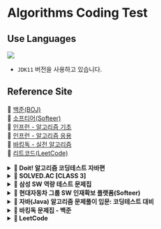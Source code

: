 # Algorithms Coding Test

## Use Languages

<img src="https://img.shields.io/badge/-Java-red?logo=Java&logoColor=white&style=flat-square"/></a>  
- `JDK11` 버전을 사용하고 있습니다.

## Reference Site

📝 [백준(BOJ)](https://www.acmicpc.net/) </br>
📝 [소프티어(Softeer)](https://softeer.ai/practice) </br>
📝 [인프런 - 알고리즘 기초](https://www.inflearn.com/course/%EC%9E%90%EB%B0%94-%EC%95%8C%EA%B3%A0%EB%A6%AC%EC%A6%98-%EB%AC%B8%EC%A0%9C%ED%92%80%EC%9D%B4-%EC%BD%94%ED%85%8C%EB%8C%80%EB%B9%84/dashboard) </br>
📝 [인프런 - 알고리즘 응용](https://www.inflearn.com/course/%EC%9E%90%EB%B0%94-%EC%BD%94%EB%94%A9%ED%85%8C%EC%8A%A4%ED%8A%B8-%EC%B5%9C%EC%8B%A0%EA%B8%B0%EC%B6%9C/dashboard) </br>
📝 [바킹독 - 실전 알고리즘](https://github.com/encrypted-def/basic-algo-lecture/tree/master) </br>
📝 [리트코드(LeetCode)](https://leetcode.com/problemset/)


<details>
<summary><b> 🚀 Doit! 알고리즘 코딩테스트 자바편</b></summary>
<div>
<blockquote>
🔗 문제 이름의 링크를 클릭하면 문제에 해당된 작성 코드로 페이지를 이동시킵니다. <br>
🔗 링크를 클릭하면 해당하는 문제의 백준 페이지로 이동시킵니다.
<details>
<summary>자료구조</summary>

| 핵심 | 분류       | 문제 번호 | 문제 이름                                                                                                                                                                                                                                                       | 링크                                           |
|:--:|----------|-------|-------------------------------------------------------------------------------------------------------------------------------------------------------------------------------------------------------------------------------------------------------------|----------------------------------------------|
|    | 배열과 리스트  | 001   | [숫자의 합 구하기](https://github.com/IToriginal/AlgorithmCT/blob/main/src/baekjoon/doit/%EC%9E%90%EB%A3%8C%EA%B5%AC%EC%A1%B0/_001_%EC%88%AB%EC%9E%90%EC%9D%98_%ED%95%A9_%EA%B5%AC%ED%95%98%EA%B8%B0/Main.java)                                                    | [BOJ](https://www.acmicpc.net/problem/11720) |
|    | 배열과 리스트  | 002   | [평균 구하기](https://github.com/IToriginal/AlgorithmCT/blob/main/src/baekjoon/doit/%EC%9E%90%EB%A3%8C%EA%B5%AC%EC%A1%B0/_002_%ED%8F%89%EA%B7%A0_%EA%B5%AC%ED%95%98%EA%B8%B0/Main.java)                                                                          | [BOJ](https://www.acmicpc.net/problem/1546)  |
| 🌟 | 구간 합     | 003   | [구간 합 구하기](https://github.com/IToriginal/AlgorithmCT/blob/main/src/baekjoon/doit/%EC%9E%90%EB%A3%8C%EA%B5%AC%EC%A1%B0/_003_%EA%B5%AC%EA%B0%84_%ED%95%A9_%EA%B5%AC%ED%95%98%EA%B8%B0/Main.java)                                                              | [BOJ](https://www.acmicpc.net/problem/11659) |
|    | 구간 합     | 004   | [구간 합 구하기2](https://github.com/IToriginal/AlgorithmCT/blob/main/src/baekjoon/doit/%EC%9E%90%EB%A3%8C%EA%B5%AC%EC%A1%B0/_004_%EA%B5%AC%EA%B0%84_%ED%95%A9_%EA%B5%AC%ED%95%98%EA%B8%B0_2/Main.java)                                                           | [BOJ](https://www.acmicpc.net/problem/11660) |
|    | 구간 합     | 005   | 나머지 합 구하기                                                                                                                                                                                                                                                   | [BOJ](https://www.acmicpc.net/problem/10986) |
|    | 투 포인터    | 006   | [연속된 자연수의 합 구하기](https://github.com/IToriginal/AlgorithmCT/blob/main/src/baekjoon/doit/%EC%9E%90%EB%A3%8C%EA%B5%AC%EC%A1%B0/_006_%EC%97%B0%EC%86%8D%EB%90%9C_%EC%9E%90%EC%97%B0%EC%88%98%EC%9D%98_%ED%95%A9_%EA%B5%AC%ED%95%98%EA%B8%B0/Main.java)          | [BOJ](https://www.acmicpc.net/problem/2018)  |
|    | 투 포인터    | 007   | [주몽의 명령](https://github.com/IToriginal/AlgorithmCT/blob/main/src/baekjoon/doit/%EC%9E%90%EB%A3%8C%EA%B5%AC%EC%A1%B0/_007_%EC%A3%BC%EB%AA%BD%EC%9D%98_%EB%AA%85%EB%A0%B9/Main.java)                                                                          | [BOJ](https://www.acmicpc.net/problem/1940)  |
| 🌟 | 투 포인터    | 008   | ['좋은 수'구하기](https://github.com/IToriginal/AlgorithmCT/blob/main/src/baekjoon/doit/%EC%9E%90%EB%A3%8C%EA%B5%AC%EC%A1%B0/_008_%EC%A2%8B%EC%9D%80%EC%88%98_%EA%B5%AC%ED%95%98%EA%B8%B0/Main.java)                                                              | [BOJ](https://www.acmicpc.net/problem/1253)  |
|    | 슬라이딩 윈도우 | 009   | [DNA 비밀번호](https://github.com/IToriginal/AlgorithmCT/blob/main/src/baekjoon/doit/%EC%9E%90%EB%A3%8C%EA%B5%AC%EC%A1%B0/_009_DNA_%EB%B9%84%EB%B0%80%EB%B2%88%ED%98%B8/Main.java)                                                                              | [BOJ](https://www.acmicpc.net/problem/12891) |
| 🌟 | 슬라이딩 윈도우 | 010   | [최솟값 찾기](https://github.com/IToriginal/AlgorithmCT/blob/main/src/baekjoon/doit/%EC%9E%90%EB%A3%8C%EA%B5%AC%EC%A1%B0/_010_%EC%B5%9C%EC%86%9F%EA%B0%92_%EC%B0%BE%EA%B8%B0/Main.java)                                                                          | [BOJ](https://www.acmicpc.net/problem/11003) |
|    | 스택과 큐    | 011   | [스택 수열](https://github.com/IToriginal/AlgorithmCT/blob/main/src/baekjoon/doit/%EC%9E%90%EB%A3%8C%EA%B5%AC%EC%A1%B0/_011_%EC%8A%A4%ED%83%9D%EC%9C%BC%EB%A1%9C_%EC%98%A4%EB%A6%84%EC%B0%A8%EC%88%9C_%EC%88%98%EC%97%B4_%EB%A7%8C%EB%93%A4%EA%B8%B0/Main.java) | [BOJ](https://www.acmicpc.net/problem/1874)  |
|    | 스택과 큐    | 012   | [오큰수 구하기](https://github.com/IToriginal/AlgorithmCT/blob/main/src/baekjoon/doit/%EC%9E%90%EB%A3%8C%EA%B5%AC%EC%A1%B0/_012_%EC%98%A4%ED%81%B0%EC%88%98_%EA%B5%AC%ED%95%98%EA%B8%B0/Main.java)                                                                | [BOJ](https://www.acmicpc.net/problem/17298) |
|    | 스택과 큐    | 013   | [카드 게임](https://github.com/IToriginal/AlgorithmCT/blob/main/src/baekjoon/doit/%EC%9E%90%EB%A3%8C%EA%B5%AC%EC%A1%B0/_013_%EC%B9%B4%EB%93%9C%EA%B2%8C%EC%9E%84/Main.java)                                                                                     | [BOJ](https://www.acmicpc.net/problem/2164)  |
|    | 스택과 큐    | 014   | [절댓값 힙 구현하기](https://github.com/IToriginal/AlgorithmCT/blob/main/src/baekjoon/doit/%EC%9E%90%EB%A3%8C%EA%B5%AC%EC%A1%B0/_014_%EC%A0%88%EB%8C%93%EA%B0%92_%ED%9E%99_%EA%B5%AC%ED%98%84%ED%95%98%EA%B8%B0/Main.java)                                          | [BOJ](https://www.acmicpc.net/problem/11286) |        

</details>

<details>
<summary>정렬</summary>

| 핵심 | 분류    | 문제 번호 | 문제 이름                                                                                                                                                                                                                                              | 링크                                           |
|:--:|-------|-------|----------------------------------------------------------------------------------------------------------------------------------------------------------------------------------------------------------------------------------------------------|----------------------------------------------|
| 🌟 | 버블 정렬 | 015   | [수 정렬하기 1](https://github.com/IToriginal/AlgorithmCT/blob/main/src/baekjoon/doit/%EC%A0%95%EB%A0%AC/_015_%EC%88%98_%EC%A0%95%EB%A0%AC%ED%95%98%EA%B8%B0_1/Main.java)                                                                               | [BOJ](https://www.acmicpc.net/problem/2750)  |
|    | 버블 정렬 | 016   | [버블 소트 프로그램 1](https://github.com/IToriginal/AlgorithmCT/blob/main/src/baekjoon/doit/%EC%A0%95%EB%A0%AC/_016_%EB%B2%84%EB%B8%94_%EC%86%8C%ED%8A%B8_%ED%94%84%EB%A1%9C%EA%B7%B8%EB%9E%A8_1/Main.java)                                               | [BOJ](https://www.acmicpc.net/problem/1377)  |
|    | 선택 정렬 | 017   | [내림차순으로 자릿수 정렬하기](https://github.com/IToriginal/AlgorithmCT/blob/main/src/baekjoon/doit/%EC%A0%95%EB%A0%AC/_017_%EB%82%B4%EB%A6%BC%EC%B0%A8%EC%88%9C%EC%9C%BC%EB%A1%9C_%EC%9E%90%EB%A6%BF%EC%88%98_%EC%A0%95%EB%A0%AC%ED%95%98%EA%B8%B0/Main.java) | [BOJ](https://www.acmicpc.net/problem/1427)  |
|    | 삽입 정렬 | 018   | [ATM 인출 시간 계산하기](https://github.com/IToriginal/AlgorithmCT/blob/main/src/baekjoon/doit/%EC%A0%95%EB%A0%AC/_018_ATM/Main.java)                                                                                                                      | [BOJ](https://www.acmicpc.net/problem/11399) |
|    | 퀵 정렬  | 019   | [K번째 수 구하기](https://github.com/IToriginal/AlgorithmCT/blob/main/src/baekjoon/doit/%EC%A0%95%EB%A0%AC/_019_K%EB%B2%88%EC%A7%B8_%EC%88%98/Main.java)                                                                                                 | [BOJ](https://www.acmicpc.net/problem/11004) |
|    | 병합 정렬 | 020   | 수 정렬하기 2                                                                                                                                                                                                                                           | [BOJ](https://www.acmicpc.net/problem/2751)  |
|    | 병합 정렬 | 021   | 버블 소트 프로그램 2                                                                                                                                                                                                                                       | [BOJ](https://www.acmicpc.net/problem/1517)  |
|    | 기수 정렬 | 022   | 수 정렬하기 3                                                                                                                                                                                                                                           | [BOJ](https://www.acmicpc.net/problem/10989) |

</details>

<details>
<summary>탐색</summary>

| 핵심 | 분류    | 문제 번호 | 문제 이름                                                                                                                                                                                                                 | 링크                                           |
|:--:|-------|-------|-----------------------------------------------------------------------------------------------------------------------------------------------------------------------------------------------------------------------|----------------------------------------------|
| 🌟 | DFS   | 023   | [연결 요소의 개수 구하기](https://github.com/IToriginal/AlgorithmCT/blob/main/src/baekjoon/doit/%ED%83%90%EC%83%89/_023_%EC%97%B0%EA%B2%B0%EC%9A%94%EC%86%8C%EC%9D%98_%EA%B0%9C%EC%88%98_%EA%B5%AC%ED%95%98%EA%B8%B0/Main.java) | [BOJ](https://www.acmicpc.net/problem/11724) |
|    | DFS   | 024   | [신기한 소수 찾기](https://github.com/IToriginal/AlgorithmCT/blob/main/src/baekjoon/doit/%ED%83%90%EC%83%89/_024_%EC%8B%A0%EA%B8%B0%ED%95%9C_%EC%86%8C%EC%88%98_%EC%B0%BE%EA%B8%B0/Main.java)                                | [BOJ](https://www.acmicpc.net/problem/2023)  |
|    | DFS   | 025   | [친구 관계 파악하기](https://github.com/IToriginal/AlgorithmCT/blob/main/src/baekjoon/doit/%ED%83%90%EC%83%89/_025_%EC%B9%9C%EA%B5%AC_%EA%B4%80%EA%B3%84_%ED%8C%8C%EC%95%85%ED%95%98%EA%B8%B0/Main.java)                      | [BOJ](https://www.acmicpc.net/problem/13023) |
| 🌟 | BFS   | 026   | [DFS와 BFS 프로그램](https://github.com/IToriginal/AlgorithmCT/blob/main/src/baekjoon/doit/%ED%83%90%EC%83%89/_026_DFS_BFS_%ED%94%84%EB%A1%9C%EA%B7%B8%EB%9E%A8/Main.java)                                                 | [BOJ](https://www.acmicpc.net/problem/1260)  |
|    | BFS   | 027   | [미로 탐색하기](https://github.com/IToriginal/AlgorithmCT/blob/main/src/baekjoon/doit/%ED%83%90%EC%83%89/_027_%EB%AF%B8%EB%A1%9C_%ED%83%90%EC%83%89/Main.java)                                                              | [BOJ](https://www.acmicpc.net/problem/2178)  |
|    | BFS   | 028   | 트리의 지름 구하기                                                                                                                                                                                                            | [BOJ](https://www.acmicpc.net/problem/1167)  |
| 🌟 | 이진 탐색 | 029   | [원하는 정수 찾기](https://github.com/IToriginal/AlgorithmCT/blob/main/src/baekjoon/doit/%ED%83%90%EC%83%89/_029_%EC%88%98_%EC%B0%BE%EA%B8%B0/Main.java)                                                                     | [BOJ](https://www.acmicpc.net/problem/1920)  |
|    | 이진 탐색 | 030   | [블루레이 만들기](https://github.com/IToriginal/AlgorithmCT/blob/main/src/baekjoon/doit/%ED%83%90%EC%83%89/_030_%EA%B8%B0%ED%83%80_%EB%A0%88%EC%8A%A8/Main.java)                                                             | [BOJ](https://www.acmicpc.net/problem/2343)  |
|    | 이진 탐색 | 031   | [배열에서 K번째 수 찾기](https://github.com/IToriginal/AlgorithmCT/blob/main/src/baekjoon/doit/%ED%83%90%EC%83%89/_031_K%EB%B2%88%EC%A7%B8_%EC%88%98/Main.java)                                                                | [BOJ](https://www.acmicpc.net/problem/1300)  |

</details>

<details>
<summary>그리디</summary>

| 핵심 | 분류  | 문제 번호 | 문제 이름                                                                                                                                                                               | 링크                                           |
|:--:|-----|-------|-------------------------------------------------------------------------------------------------------------------------------------------------------------------------------------|----------------------------------------------|
|    | 그리디 | 032   | [동전 개수의 최솟값 구하기](https://github.com/IToriginal/AlgorithmCT/blob/main/src/baekjoon/doit/%EA%B7%B8%EB%A6%AC%EB%94%94/_032_%EB%8F%99%EC%A0%84_0/Main.java)                             | [BOJ](https://www.acmicpc.net/problem/11047) |
|    | 그리디 | 033   | [카드 정렬하기](https://github.com/IToriginal/AlgorithmCT/blob/main/src/baekjoon/doit/%EA%B7%B8%EB%A6%AC%EB%94%94/_033_%EC%B9%B4%EB%93%9C_%EC%A0%95%EB%A0%AC%ED%95%98%EA%B8%B0/Main.java) | [BOJ](https://www.acmicpc.net/problem/1715)  |
|    | 그리디 | 034   | [수를 묶어서 최댓값 만들기](https://github.com/IToriginal/AlgorithmCT/blob/main/src/baekjoon/doit/%EA%B7%B8%EB%A6%AC%EB%94%94/_034_%EC%88%98_%EB%AC%B6%EA%B8%B0/Main.java)                     | [BOJ](https://www.acmicpc.net/problem/1744)  |
|    | 그리디 | 035   | 회의실 배정하기                                                                                                                                                                            | [BOJ](https://www.acmicpc.net/problem/1931)  |
| 🌟 | 그리디 | 036   | 최솟값을 만드는 괄호 배치 찾기                                                                                                                                                                   | [BOJ](https://www.acmicpc.net/problem/1541)  |

</details>

</blockquote>
</div>
</details>

<details><summary><b> 🚀 SOLVED.AC [CLASS 3]</b></summary>
<div>
<blockquote>
  <ul>
    <li><a href='https://github.com/IToriginal/AlgorithmCT/blob/main/src/baekjoon/%EA%B7%B8%EB%9E%98%ED%94%84%EC%99%80%EC%88%9C%ED%9A%8C/%EB%B0%94%EC%9D%B4%EB%9F%AC%EC%8A%A4_2606/Main.java'>BOJ2606 - 바이러스</a> : 그래프 </li>
    <li><a href='https://github.com/IToriginal/AlgorithmCT/blob/main/src/solvedAc/class3/%EC%83%89%EC%A2%85%EC%9D%B4%EB%A7%8C%EB%93%A4%EA%B8%B0_2630/Main.java'>BOJ2630 - 색종이 만들기</a> : 분할 정복, 재귀 </li>
    <li><a href='https://github.com/IToriginal/AlgorithmCT/blob/main/src/baekjoon/%EA%B7%B8%EB%9E%98%ED%94%84%EC%99%80%EC%88%9C%ED%9A%8C/%EB%8B%A8%EC%A7%80%EB%B2%88%ED%98%B8%EB%B6%99%EC%9D%B4%EA%B8%B0_2667/Main.java'>BOJ2667 - 단지번호붙이기</a> : 그래프, BFS </li>
    <li><a href='https://github.com/IToriginal/AlgorithmCT/blob/main/src/solvedAc/class3/%ED%94%BC%EB%B3%B4%EB%82%98%EC%B9%98%ED%95%A8%EC%88%98_1003/Main.java'>BOJ1003 - 피보나치 함수</a> : 다이나믹 프로그래밍(DP) </li>
    <li><a href='https://github.com/IToriginal/AlgorithmCT/blob/main/src/solvedAc/class3/%ED%9A%8C%EC%9D%98%EC%8B%A4%EB%B0%B0%EC%A0%95_1931/Main.java'>BOJ1931 - 회의실 배정</a> : 그리디, 정렬 </li>
    <li><a href='https://github.com/IToriginal/AlgorithmCT/blob/main/src/solvedAc/class3/%EB%82%98%EB%8A%94%EC%95%BC%ED%8F%AC%EC%BC%93%EB%AA%AC%EB%A7%88%EC%8A%A4%ED%84%B0%EC%9D%B4%EB%8B%A4%EC%86%9C_1620/Main.java'>BOJ1620 - 나는야 포켓몬 마스터 이다솜</a> : 구현(자료구조, 해시맵) </li>
    <li><a href='https://github.com/IToriginal/AlgorithmCT/blob/main/src/solvedAc/class3/Z_1074/Main.java'>BOJ1074 - Z</a> : 분할 정복, 재귀 </li>
    <li><a href='https://www.acmicpc.net/problem/1107'>BOJ1107 - 리모컨</a> : 구현 </li>
  </ul>
</blockquote>
</div>
</details>

<details><summary><b> 🚀 삼성 SW 역량 테스트 문제집</b></summary>
<div>
<blockquote>
  <ul>
    <li><a href='https://github.com/IToriginal/AlgorithmCT/blob/main/src/baekjoon/%EC%82%BC%EC%84%B1A%ED%98%95/%EC%8B%9C%ED%97%98%EA%B0%90%EB%8F%85_13458/Main.java'>BOJ13458 - 시험 감독</a> : 수학, 사칙연산</li>
    <li><a href='https://github.com/IToriginal/AlgorithmCT/blob/main/src/baekjoon/%EC%82%BC%EC%84%B1A%ED%98%95/%EC%A3%BC%EC%82%AC%EC%9C%84%EA%B5%B4%EB%A6%AC%EA%B8%B0_14499/Main.java'>BOJ14499 - 주사위 굴리기</a> : 구현, 시뮬레이션 </li>
    <li><a href='https://github.com/IToriginal/AlgorithmCT/blob/main/src/baekjoon/%EC%82%BC%EC%84%B1A%ED%98%95/%ED%87%B4%EC%82%AC_14501/Main.java'>BOJ14501 - 퇴사</a> : 백트래킹(Backtracking)</li>
  </ul>
</blockquote>
</div>
</details>

<details><summary><b> 🚀 현대자동차 그룹 SW 인재확보 플랫폼(Softeer)</b></summary>
<div>
<blockquote>
  <ul>
    <li><a href='https://softeer.ai/practice/6283'>Level2 - 8단 변속기</a> : 구현</li>
    <li><a href='https://softeer.ai/practice/6280'>Level2 - 지도 자동 구축</a> : 구현</li>
    <li><a href='https://softeer.ai/practice/6282'>Level2 - 장애물 인식 프로그램</a> : BFS</li>
    <li><a href='https://softeer.ai/practice/6284'>Level2 - 바이러스</a> : 구현</li>
    <li><a href='https://softeer.ai/practice/6270'>Level2 - GBC</a> : 구현</li>
    <li><a href='https://softeer.ai/practice/6269'>Level2 - 비밀 메뉴</a> : 구현</li>
    <li><a href='https://softeer.ai/practice/6294'>Level3 - 성적평균</a> : 구현</li>
  </ul>
</blockquote>
</div>
</details>

<details>
<summary><b> 🚀 자바(Java) 알고리즘 문제풀이 입문: 코딩테스트 대비</b></summary>
<div>
<blockquote>
<a href='https://www.inflearn.com/course/%EC%9E%90%EB%B0%94-%EC%95%8C%EA%B3%A0%EB%A6%AC%EC%A6%98-%EB%AC%B8%EC%A0%9C%ED%92%80%EC%9D%B4-%EC%BD%94%ED%85%8C%EB%8C%80%EB%B9%84/dashboard'> 🔗 인프런 기초 문제 (유료) </a><br>
<details>
<summary>String</summary>

| No | 문제 이름                                                                                                                                                                                                |
|:--:|------------------------------------------------------------------------------------------------------------------------------------------------------------------------------------------------------|
| 1  | [문자 찾기](https://github.com/IToriginal/AlgorithmCT/blob/main/src/inflearn/%EA%B8%B0%EB%B3%B8/_01_String/_01_%EB%AC%B8%EC%9E%90%EC%B0%BE%EA%B8%B0/Main.java)                                           |
| 2  | [대소문자 변환](https://github.com/IToriginal/AlgorithmCT/blob/main/src/inflearn/%EA%B8%B0%EB%B3%B8/_01_String/_02_%EB%8C%80%EC%86%8C%EB%AC%B8%EC%9E%90%EB%B3%80%ED%99%98/Main.java)                       |
| 3  | [문장 속 단어](https://github.com/IToriginal/AlgorithmCT/blob/main/src/inflearn/%EA%B8%B0%EB%B3%B8/_01_String/_03_%EB%AC%B8%EC%9E%A5%EC%86%8D%EB%8B%A8%EC%96%B4/Main.java)                                |
| 4  | [단어 뒤집기](https://github.com/IToriginal/AlgorithmCT/blob/main/src/inflearn/%EA%B8%B0%EB%B3%B8/_01_String/_04_%EB%8B%A8%EC%96%B4%EB%92%A4%EC%A7%91%EA%B8%B0/Main.java)                                 |
| 5  | [특정문자 뒤집기](https://github.com/IToriginal/AlgorithmCT/blob/main/src/inflearn/%EA%B8%B0%EB%B3%B8/_01_String/_05_%ED%8A%B9%EC%A0%95%EB%AC%B8%EC%9E%90%EB%92%A4%EC%A7%91%EA%B8%B0/Main.java)             |
| 6  | [중복 문자 제거](https://github.com/IToriginal/AlgorithmCT/blob/main/src/inflearn/%EA%B8%B0%EB%B3%B8/_01_String/_06_%EC%A4%91%EB%B3%B5%EB%AC%B8%EC%9E%90%EC%A0%9C%EA%B1%B0/Main.java)                      |
| 7  | [회문 문자열](https://github.com/IToriginal/AlgorithmCT/blob/main/src/inflearn/%EA%B8%B0%EB%B3%B8/_01_String/_07_%ED%9A%8C%EB%AC%B8%EB%AC%B8%EC%9E%90%EC%97%B4/Main.java)                                 |
| 8  | [유효한 팰린드롬](https://github.com/IToriginal/AlgorithmCT/blob/main/src/inflearn/%EA%B8%B0%EB%B3%B8/_01_String/_08_%EC%9C%A0%ED%9A%A8%ED%95%9C%ED%8C%B0%EB%A6%B0%EB%93%9C%EB%A1%AC/Main.java)             |
| 9  | [숫자만 추출](https://github.com/IToriginal/AlgorithmCT/blob/main/src/inflearn/%EA%B8%B0%EB%B3%B8/_01_String/_09_%EC%88%AB%EC%9E%90%EB%A7%8C%EC%B6%94%EC%B6%9C/Main.java)                                 |
| 10 | [가장 짧은 문자 거리](https://github.com/IToriginal/AlgorithmCT/blob/main/src/inflearn/%EA%B8%B0%EB%B3%B8/_01_String/_10_%EA%B0%80%EC%9E%A5%EC%A7%A7%EC%9D%80%EB%AC%B8%EC%9E%90%EA%B1%B0%EB%A6%AC/Main.java) |
| 11 | [문자열 압축](https://github.com/IToriginal/AlgorithmCT/blob/main/src/inflearn/%EA%B8%B0%EB%B3%B8/_01_String/_11_%EB%AC%B8%EC%9E%90%EC%97%B4%EC%95%95%EC%B6%95/Main.java)                                 |
| 12 | [암호](https://github.com/IToriginal/AlgorithmCT/blob/main/src/inflearn/%EA%B8%B0%EB%B3%B8/_01_String/_12_%EC%95%94%ED%98%B8/Main.java)                                                                |

</details>

<details>
<summary>Array(1, 2차원 배열)</summary>

| No | 문제 이름                                                                                                                                                                                                                    |
|:--:|--------------------------------------------------------------------------------------------------------------------------------------------------------------------------------------------------------------------------|
| 1  | [큰 수 출력하기](https://github.com/IToriginal/AlgorithmCT/blob/main/src/inflearn/%EA%B8%B0%EB%B3%B8/_02_Array/_01_%ED%81%B0%EC%88%98%EC%B6%9C%EB%A0%A5%ED%95%98%EA%B8%B0/Main.java)                                           |
| 2  | [보이는 학생](https://github.com/IToriginal/AlgorithmCT/tree/main/src/inflearn/%EA%B8%B0%EB%B3%B8/_02_Array/_02_%EB%B3%B4%EC%9D%B4%EB%8A%94%ED%95%99%EC%83%9D)                                                                |
| 3  | [가위바위보](https://github.com/IToriginal/AlgorithmCT/blob/main/src/inflearn/%EA%B8%B0%EB%B3%B8/_02_Array/_03_%EA%B0%80%EC%9C%84%EB%B0%94%EC%9C%84%EB%B3%B4/Main.java)                                                       |
| 4  | [피보나치 수열](https://github.com/IToriginal/AlgorithmCT/blob/main/src/inflearn/%EA%B8%B0%EB%B3%B8/_02_Array/_04_%ED%94%BC%EB%B3%B4%EB%82%98%EC%B9%98%EC%88%98%EC%97%B4/Main.java)                                            |
| 5  | [소수(에라토스테네스 체)](https://github.com/IToriginal/AlgorithmCT/blob/main/src/inflearn/%EA%B8%B0%EB%B3%B8/_02_Array/_05_%EC%86%8C%EC%88%98_%EC%97%90%EB%9D%BC%ED%86%A0%EC%8A%A4%ED%85%8C%EB%84%A4%EC%8A%A4%EC%B2%B4/Main.java) |
| 6  | [뒤집은 소수](https://github.com/IToriginal/AlgorithmCT/blob/main/src/inflearn/%EA%B8%B0%EB%B3%B8/_02_Array/_06_%EB%92%A4%EC%A7%91%EC%9D%80%EC%86%8C%EC%88%98/Main.java)                                                      |
| 7  | [점수 계산](https://github.com/IToriginal/AlgorithmCT/blob/main/src/inflearn/%EA%B8%B0%EB%B3%B8/_02_Array/_07_%EC%A0%90%EC%88%98%EA%B3%84%EC%82%B0/Main.java)                                                                |
| 8  | [등수 구하기](https://github.com/IToriginal/AlgorithmCT/blob/main/src/inflearn/%EA%B8%B0%EB%B3%B8/_02_Array/_08_%EB%93%B1%EC%88%98%EA%B5%AC%ED%95%98%EA%B8%B0/Main.java)                                                      |
| 9  | [격자판 최대합](https://github.com/IToriginal/AlgorithmCT/blob/main/src/inflearn/%EA%B8%B0%EB%B3%B8/_02_Array/_09_%EA%B2%A9%EC%9E%90%ED%8C%90%EC%B5%9C%EB%8C%80%ED%95%A9/Main.java)                                            |
| 10 | [봉우리](https://github.com/IToriginal/AlgorithmCT/blob/main/src/inflearn/%EA%B8%B0%EB%B3%B8/_02_Array/_10_%EB%B4%89%EC%9A%B0%EB%A6%AC/Main.java)                                                                           |
| 11 | [임시반장 정하기](https://github.com/IToriginal/AlgorithmCT/blob/main/src/inflearn/%EA%B8%B0%EB%B3%B8/_02_Array/_11_%EC%9E%84%EC%8B%9C%EB%B0%98%EC%9E%A5%EC%A0%95%ED%95%98%EA%B8%B0/Main.java)                                  |
| 12 | [멘토링](https://github.com/IToriginal/AlgorithmCT/blob/main/src/inflearn/%EA%B8%B0%EB%B3%B8/_02_Array/_12_%EB%A9%98%ED%86%A0%EB%A7%81_/Main.java)                                                                          |

</details>

<details>
<summary>Tow pointers, Sliding window, Math</summary>

| No | 문제 이름                                                                                                                                                                                                                                             |
|:--:|---------------------------------------------------------------------------------------------------------------------------------------------------------------------------------------------------------------------------------------------------|
| 1  | [두 배열 합치기](https://github.com/IToriginal/AlgorithmCT/blob/main/src/inflearn/%EA%B8%B0%EB%B3%B8/_03_TwoPointers_SlidingWindow_Math/_01_%EB%91%90%EB%B0%B0%EC%97%B4%ED%95%A9%EC%B9%98%EA%B8%B0/Main.java)                                           |
| 2  | [공통원소 구하기](https://github.com/IToriginal/AlgorithmCT/blob/main/src/inflearn/%EA%B8%B0%EB%B3%B8/_03_TwoPointers_SlidingWindow_Math/_02_%EA%B3%B5%ED%86%B5%EC%9B%90%EC%86%8C%EA%B5%AC%ED%95%98%EA%B8%B0/Main.java)                                  |
| 3  | [최대 매출](https://github.com/IToriginal/AlgorithmCT/blob/main/src/inflearn/%EA%B8%B0%EB%B3%B8/_03_TwoPointers_SlidingWindow_Math/_03_%EC%B5%9C%EB%8C%80%EB%A7%A4%EC%B6%9C/Main.java)                                                                |
| 4  | [연속 부분 수열](https://github.com/IToriginal/AlgorithmCT/blob/main/src/inflearn/%EA%B8%B0%EB%B3%B8/_03_TwoPointers_SlidingWindow_Math/_04_%EC%97%B0%EC%86%8D%EB%B6%80%EB%B6%84%EC%88%98%EC%97%B4/Main.java)                                           |
| 5  | [연속된 자연수의 합](https://github.com/IToriginal/AlgorithmCT/blob/main/src/inflearn/%EA%B8%B0%EB%B3%B8/_03_TwoPointers_SlidingWindow_Math/_05_%EC%97%B0%EC%86%8D%EB%90%9C%EC%9E%90%EC%97%B0%EC%88%98%EC%9D%98%ED%95%A9/Main.java)                       |
| 6  | [최대 길이 연속 부분 수열](https://github.com/IToriginal/AlgorithmCT/blob/main/src/inflearn/%EA%B8%B0%EB%B3%B8/_03_TwoPointers_SlidingWindow_Math/_06_%EC%B5%9C%EB%8C%80%EA%B8%B8%EC%9D%B4%EC%97%B0%EC%86%8D%EB%B6%80%EB%B6%84%EC%88%98%EC%97%B4/Main.java) |

</details>

<details>
<summary>HashMap, TreeSet</summary>

| No | 문제 이름      |
|:--:|------------|
| 1  | 학습 회장      |
| 2  | 아나그램       |
| 3  | 매출액의 종류    |
| 4  | 모든 아나그램 찾기 |
| 5  | K번째 큰 수    |

</details>


</blockquote>
</div>
</details>

<details><summary><b> 🚀 바킹독 문제집 - 백준</b></summary>
<div>
<blockquote>
  
|  번호  |        주제        |                                              진행도                                               |
|:----:|:----------------:|:----------------------------------------------------------------------------------------------:|
| 0x05 |        스택        |  ![100%](https://progress-bar.dev/6/?scale=8&title=progress&width=500&color=babaca&suffix=/8)  |
| 0x06 |        큐         |  ![100%](https://progress-bar.dev/3/?scale=3&title=progress&width=500&color=babaca&suffix=/3)  |
| 0x07 |        덱         |  ![100%](https://progress-bar.dev/3/?scale=4&title=progress&width=500&color=babaca&suffix=/4)  |
| 0x08 | 스택의 활용(수식의 괄호 쌍) |  ![100%](https://progress-bar.dev/0/?scale=5&title=progress&width=500&color=babaca&suffix=/5)  |
| 0x09 |       BFS        | ![100%](https://progress-bar.dev/0/?scale=30&title=progress&width=500&color=babaca&suffix=/30) |
| 0x0B |        재귀        | ![100%](https://progress-bar.dev/0/?scale=10&title=progress&width=500&color=babaca&suffix=/10) |
| 0x0C |       백트래킹       | ![100%](https://progress-bar.dev/0/?scale=20&title=progress&width=500&color=babaca&suffix=/20) |
| 0x0D |      시뮬레이션       | ![100%](https://progress-bar.dev/0/?scale=61&title=progress&width=500&color=babaca&suffix=/61) |
| 0x0E |       정렬 I       |  ![100%](https://progress-bar.dev/0/?scale=8&title=progress&width=500&color=babaca&suffix=/8)  |
| 0x0F |      정렬 II       |  ![100%](https://progress-bar.dev/0/?scale=9&title=progress&width=500&color=babaca&suffix=/9)  |
| 0x10 |    다이나믹 프로그래밍    | ![100%](https://progress-bar.dev/0/?scale=44&title=progress&width=500&color=babaca&suffix=/44) |
| 0x11 |       그리디        | ![100%](https://progress-bar.dev/0/?scale=17&title=progress&width=500&color=babaca&suffix=/17) |
| 0x12 |        수학        | ![100%](https://progress-bar.dev/0/?scale=39&title=progress&width=500&color=babaca&suffix=/39) |
| 0x13 |       이분탐색       | ![100%](https://progress-bar.dev/0/?scale=21&title=progress&width=500&color=babaca&suffix=/21) |
| 0x14 |      투 포인터       | ![100%](https://progress-bar.dev/0/?scale=11&title=progress&width=500&color=babaca&suffix=/11) |
| 0x15 |        해시        | ![100%](https://progress-bar.dev/0/?scale=10&title=progress&width=500&color=babaca&suffix=/10) |
| 0x16 |     이진 검색 트리     |  ![100%](https://progress-bar.dev/0/?scale=7&title=progress&width=500&color=babaca&suffix=/7)  |
| 0x17 |      우선순위 큐      |  ![100%](https://progress-bar.dev/0/?scale=8&title=progress&width=500&color=babaca&suffix=/8)  |
</blockquote>
</div>
</details>

<details><summary><b> 🚀 LeetCode </b></summary>
<div>
<h3> Array </h3>
<blockquote>

|  번호  |                        주제                         | 난이도 |
|:----:|:-------------------------------------------------:|:---:|
| 0001 | [Two Sum](https://leetcode.com/problems/two-sum/) | `easy`|

</blockquote>

<h3> Linked List </h3>
<blockquote>

|  번호  |                                     주제                                      | 난이도 |
|:----:|:---------------------------------------------------------------------------:|:---:|
| 0206 | [Reverse a Linked List](https://leetcode.com/problems/reverse-linked-list/) | `easy`|

</blockquote>
</div>
</details>